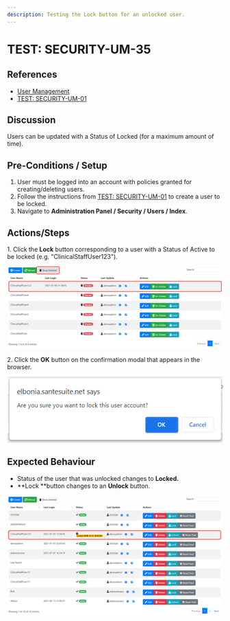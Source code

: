 ```yaml
---
description: Testing the Lock button for an unlocked user.
---
```


# TEST: SECURITY-UM-35

## References

* [User Management](../../../../../../operations/system-administration/security-administration/user-management.md)
* [TEST: SECURITY-UM-01](test-security-um-01.md)&#x20;

## Discussion

Users can be updated with a Status of Locked (for a maximum amount of time).

## Pre-Conditions / Setup

1. User must be logged into an account with policies granted for creating/deleting users.
2. Follow the instructions from [TEST: SECURITY-UM-01](test-security-um-01.md) to create a user to be locked.
3. Navigate to **Administration Panel / Security / Users / Index**.

## Actions/Steps

1\.  Click the **Lock** button corresponding to a user with a Status of Active to be locked (e.g. "ClinicalStaffUser123").

![](<../../../../../../.gitbook/assets/image (300).png>)

2\. Click the **OK** button on the confirmation modal that appears in the browser.

![](<../../../../../../.gitbook/assets/image (334).png>)

## Expected Behaviour

* Status of the user that was unlocked changes to **Locked.**
* **Lock **button changes to an **Unlock** button.

![](<../../../../../../.gitbook/assets/image (330).png>)
